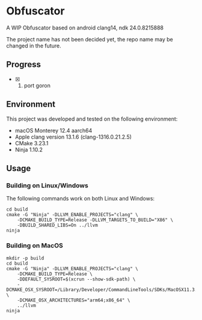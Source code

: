 # Obfuscator

A WIP Obfuscator based on android clang14, ndk 24.0.8215888

The project name has not been decided yet, the repo name may be changed in the future.

## Progress

- [x] 1. port goron


## Environment
This project was developed and tested on the following environment:
- macOS Monterey 12.4 aarch64
- Apple clang version 13.1.6 (clang-1316.0.21.2.5)
- CMake 3.23.1
- Ninja 1.10.2




## Usage

### Building on Linux/Windows
The following commands work on both Linux and Windows:

```shell
cd build
cmake -G "Ninja" -DLLVM_ENABLE_PROJECTS="clang" \
    -DCMAKE_BUILD_TYPE=Release -DLLVM_TARGETS_TO_BUILD="X86" \
    -DBUILD_SHARED_LIBS=On ../llvm
ninja
```

### Building on MacOS

```shell
mkdir -p build
cd build
cmake -G "Ninja" -DLLVM_ENABLE_PROJECTS="clang" \
    -DCMAKE_BUILD_TYPE=Release \
    -DDEFAULT_SYSROOT=$(xcrun --show-sdk-path) \
    -DCMAKE_OSX_SYSROOT=/Library/Developer/CommandLineTools/SDKs/MacOSX11.3.sdk \
    -DCMAKE_OSX_ARCHITECTURES="arm64;x86_64" \
    ../llvm
ninja
```
